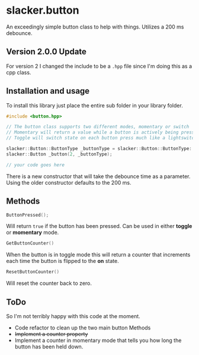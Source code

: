 # slacker.button

An exceedingly simple button class to help with things.  Utilizes a 200 ms debounce.

## Version 2.0.0 Update

For version 2 I changed the include to be a `.hpp` file since I'm doing this as a cpp class.

## Installation and usage

To install this library just place the entire sub folder in your library folder.

```cpp
#include <button.hpp>

// The button class supports two different modes, momentary or switch
// Momentary will return a value while a button is actively being pressed
// Toggle will switch state on each button press much like a lightswitch

slacker::Button::ButtonType _buttonType = slacker::Button::ButtonType::Momentary;
slacker::Button _button(2, _buttonType);

// your code goes here
```

There is a new constructor that will take the debounce time as a parameter.  Using the older constructor defaults to the 200 ms.

## Methods

```cpp
ButtonPressed();
```

Will return `true` if the button has been pressed.  Can be used in either __toggle__ or __momentary__ mode.


```cpp
GetButtonCounter()
```

When the button is in toggle mode this will return a counter that increments each time the button is flipped to the __on__ state.

```cpp
ResetButtonCounter()
```

Will reset the counter back to zero.

## ToDo

So I'm not terribly happy with this code at the moment.

* Code refactor to clean up the two main button Methods
* ~~Implement a counter property~~
* Implement a counter in momentary mode that tells you how long the button has been held down.
